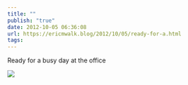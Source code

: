 ```yaml
---
title: ""
publish: "true"
date: 2012-10-05 06:36:08
url: https://ericmwalk.blog/2012/10/05/ready-for-a.html
tags: 
---
```


Ready for a busy day at the office

![](https://ericmwalk.blog/uploads/2022/b01aa6c855.jpg)